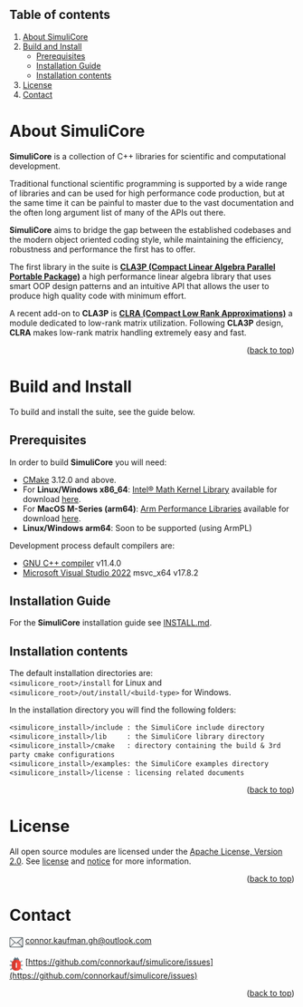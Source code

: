 <a name="top"></a>



## Table of contents

1. [About SimuliCore](#about-simulicore)
2. [Build and Install](#build-and-install)
    - [Prerequisites](#prerequisites)
    - [Installation Guide](#installation-guide)
    - [Installation contents](#installation-contents)
3. [License](#license)
4. [Contact](#contact)




# About SimuliCore

**SimuliCore** is a collection of C++ libraries for scientific and computational development.

Traditional functional scientific programming is supported by a wide range of libraries and can be used for high performance code production, but at the same time it can be painful to master due to the vast documentation and the often long argument list of many of the APIs out there.

**SimuliCore** aims to bridge the gap between the established codebases and the modern object oriented coding style, while maintaining the efficiency, robustness and performance the first has to offer. 

The first library in the suite is [**CLA3P (Compact Linear Algebra Parallel Portable Package)**](cla3p.mod/README.md) a high performance linear algebra library that uses smart OOP design patterns and an intuitive API that allows the user to produce high quality code with minimum effort.

A recent add-on to **CLA3P** is [**CLRA (Compact Low Rank Approximations)**](clra.mod/README.md) a module dedicated to low-rank matrix utilization. Following **CLA3P** design, **CLRA** makes low-rank matrix handling extremely easy and fast.

<p align="right">(<a href="#top">back to top</a>)</p>




# Build and Install

To build and install the suite, see the guide below.

## Prerequisites

In order to build **SimuliCore** you will need:
  * [CMake](https://cmake.org) 3.12.0 and above.
  * For <b>Linux/Windows x86_64</b>: [Intel&reg; Math Kernel Library](https://www.intel.com/content/www/us/en/developer/tools/oneapi/onemkl.html)
    available for download [here](https://www.intel.com/content/www/us/en/developer/tools/oneapi/onemkl-download.html).
  * For <b>MacOS M-Series (arm64)</b>: [Arm Performance Libraries](https://developer.arm.com/Tools%20and%20Software/Arm%20Performance%20Libraries)
    available for download [here](https://developer.arm.com/downloads/-/arm-performance-libraries).
  * <b>Linux/Windows arm64</b>: Soon to be supported (using ArmPL)

Development process default compilers are:
  * [GNU C++ compiler](https://gcc.gnu.org) v11.4.0
  * [Microsoft Visual Studio 2022](https://visualstudio.microsoft.com) msvc_x64 v17.8.2


## Installation Guide

For the **SimuliCore** installation guide see [INSTALL.md](INSTALL.md).

## Installation contents

The default installation directories are:  
`<simulicore_root>/install` for Linux and  
`<simulicore_root>/out/install/<build-type>` for Windows.

In the installation directory you will find the following folders:
  
```
<simulicore_install>/include : the SimuliCore include directory
<simulicore_install>/lib     : the SimuliCore library directory
<simulicore_install>/cmake   : directory containing the build & 3rd party cmake configurations
<simulicore_install>/examples: the SimuliCore examples directory
<simulicore_install>/license : licensing related documents
```

<p align="right">(<a href="#top">back to top</a>)</p>




# License

All open source modules are licensed under the [Apache License, Version 2.0](https://www.apache.org/licenses/LICENSE-2.0). See [license](LICENSE) and [notice](NOTICE) for more information.

<p align="right">(<a href="#top">back to top</a>)</p>




# Contact

<picture><img alt="envelope" src="docs/images/icons-color/envelope.png" height=24px width=24px align="top"></picture> connor.kaufman.gh@outlook.com

<picture><img alt="bug" src="docs/images/icons-color/bug.png" height=24px width=24px align="top"></picture> [https://github.com/connorkauf/simulicore/issues](https://github.com/connorkauf/simulicore/issues)

<p align="right">(<a href="#top">back to top</a>)</p>



